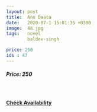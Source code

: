 ```yaml
---
layout: post
title:  Ann Daata
date:   2020-07-1 15:01:35 +0300
image:  48.jpg
tags:   novel
        baldev-singh

price: 250
ids : 47
---
```



<h5>Price: 250</h5><br>

<h4><a class="add-cart cart1" href="{{ site.baseurl }}/books#48"><b>Check Availability</b></a></h4>






<body>
 <script src="{{ site.baseurl }}/js/main.js"></script>
 </body>